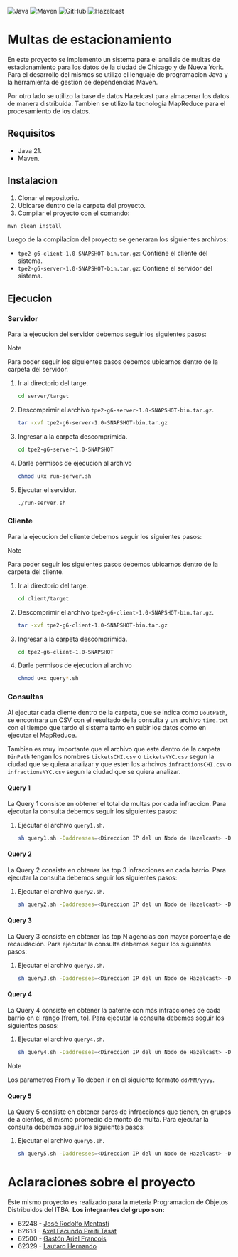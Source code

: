![Java](https://img.shields.io/badge/Java-ED8B00?style=for-the-badge&logo=java&logoColor=white)
![Maven](https://img.shields.io/badge/Maven-C71A36?style=for-the-badge&logo=apache-maven&logoColor=white)
![GitHub](https://img.shields.io/badge/GitHub-181717?style=for-the-badge&logo=github&logoColor=white)
![Hazelcast](https://img.shields.io/badge/Hazelcast-FF6138?style=for-the-badge&logo=hazelcast&logoColor=white)

# Multas de estacionamiento
En este proyecto se implemento un sistema para el analisis de multas de estacionamiento para los datos de la ciudad de Chicago y de Nueva York.
Para el desarrollo del mismos se utilizo el lenguaje de programacion Java y la herramienta de gestion de dependencias Maven.

Por otro lado se utilizo la base de datos Hazelcast para almacenar los datos de manera distribuida. Tambien se utilizo la tecnologia MapReduce para el procesamiento de los datos.

## Requisitos
- Java 21.
- Maven.

## Instalacion
1. Clonar el repositorio.
2. Ubicarse dentro de la carpeta del proyecto.
3. Compilar el proyecto con el comando:

```Bash
mvn clean install
```

Luego de la compilacion del proyecto se generaran los siguientes archivos:
- `tpe2-g6-client-1.0-SNAPSHOT-bin.tar.gz`: Contiene el cliente del sistema.
- `tpe2-g6-server-1.0-SNAPSHOT-bin.tar.gz`: Contiene el servidor del sistema.

## Ejecucion

### Servidor
Para la ejecucion del servidor debemos seguir los siguientes pasos:
> [!NOTE]
> Para poder seguir los siguientes pasos debemos ubicarnos dentro de la carpeta del servidor.

1. Ir al directorio del targe.

    ```Bash
    cd server/target
    ```
2. Descomprimir el archivo `tpe2-g6-server-1.0-SNAPSHOT-bin.tar.gz`.

    ```Bash
   tar -xvf tpe2-g6-server-1.0-SNAPSHOT-bin.tar.gz
   ```
3. Ingresar a la carpeta descomprimida.

    ```Bash
    cd tpe2-g6-server-1.0-SNAPSHOT
   ```
4. Darle permisos de ejecucion al archivo

    ```Bash
   chmod u+x run-server.sh
   ```
5. Ejecutar el servidor.

    ```Bash
   ./run-server.sh 
   ```

### Cliente
Para la ejecucion del cliente debemos seguir los siguientes pasos:
> [!NOTE]
> Para poder seguir los siguientes pasos debemos ubicarnos dentro de la carpeta del cliente.

1. Ir al directorio del targe.

    ```Bash
   cd client/target
   ```

2. Descomprimir el archivo `tpe2-g6-client-1.0-SNAPSHOT-bin.tar.gz`.

    ```Bash
   tar -xvf tpe2-g6-client-1.0-SNAPSHOT-bin.tar.gz
   ```
3. Ingresar a la carpeta descomprimida.

    ```Bash
   cd tpe2-g6-client-1.0-SNAPSHOT
   ```
4. Darle permisos de ejecucion al archivo

    ```Bash
   chmod u+x query*.sh
   ```

### Consultas
Al ejecutar cada cliente dentro de la carpeta, que se indica como `DoutPath`, se encontrara un CSV con el resultado de la consulta y un archivo `time.txt` con el tiempo que tardo el sistema tanto en subir los datos como en ejecutar el MapReduce.

Tambien es muy importante que el archivo que este dentro de la carpeta `DinPath` tengan los nombres `ticketsCHI.csv` o `ticketsNYC.csv` segun la ciudad que se quiera analizar y que esten los arhcivos `infractionsCHI.csv` o `infractionsNYC.csv` segun la ciudad que se quiera analizar.
#### Query 1
La Query 1 consiste en obtener el total de multas por cada infraccion.
Para ejecutar la consulta debemos seguir los siguientes pasos:
1. Ejecutar el archivo `query1.sh`.

    ```Bash
   sh query1.sh -Daddresses=<Direccion IP del un Nodo de Hazelcast> -Dcity=<NYC O CHI>  -DinPath=<Caperta donde esta el CSV> -DoutPath=<Carpeta donde se dejara los archivos de salida>
   ```

#### Query 2
La Query 2 consiste en obtener las top 3 infracciones en cada barrio.
Para ejecutar la consulta debemos seguir los siguientes pasos:
1. Ejecutar el archivo `query2.sh`.

    ```Bash
   sh query2.sh -Daddresses=<Direccion IP del un Nodo de Hazelcast> -Dcity=<NYC O CHI>  -DinPath=<Caperta donde esta el CSV> -DoutPath=<Carpeta donde se dejara los archivos de salida>
   ```

#### Query 3
La Query 3 consiste en obtener las top N agencias con mayor porcentaje de recaudación.
Para ejecutar la consulta debemos seguir los siguientes pasos:
1. Ejecutar el archivo `query3.sh`.

    ```Bash
   sh query3.sh -Daddresses=<Direccion IP del un Nodo de Hazelcast> -Dcity=<NYC O CHI>  -DinPath=<Caperta donde esta el CSV> -DoutPath=<Carpeta donde se dejara los archivos de salida> -Dn=<Numero de agencias>
   ```

#### Query 4
La Query 4 consiste en obtener la patente con más infracciones de cada barrio en el rango [from, to].
Para ejecutar la consulta debemos seguir los siguientes pasos:
1. Ejecutar el archivo `query4.sh`.

    ```Bash
   sh query4.sh -Daddresses=<Direccion IP del un Nodo de Hazelcast> -Dcity=<NYC O CHI>  -DinPath=<Caperta donde esta el CSV> -DoutPath=<Carpeta donde se dejara los archivos de salida> -Dfrom=<Fecha desde> -Dto=<Fecha hasta>
   ```

> [!NOTE]
> Los parametros From y To deben ir en el siguiente formato `dd/MM/yyyy`.

#### Query 5
La Query 5 consiste en obtener pares de infracciones que tienen, en grupos de a cientos, el mismo promedio de monto de multa.
Para ejecutar la consulta debemos seguir los siguientes pasos:
1. Ejecutar el archivo `query5.sh`.

    ```Bash
   sh query5.sh -Daddresses=<Direccion IP del un Nodo de Hazelcast> -Dcity=<NYC O CHI>  -DinPath=<Caperta donde esta el CSV> -DoutPath=<Carpeta donde se dejara los archivos de salida>
   ```

# Aclaraciones sobre el proyecto
Este mismo proyecto es realizado para la meteria Programacion de Objetos Distribuidos del ITBA.
**Los integrantes del grupo son:**
- 62248 - [José Rodolfo Mentasti](https://github.com/JoseMenta)
- 62618 - [Axel Facundo Preiti Tasat](https://github.com/AxelPreitiT)
- 62500 - [Gastón Ariel Francois](https://github.com/francoisgaston)
- 62329 - [Lautaro Hernando](https://github.com/laucha12)
